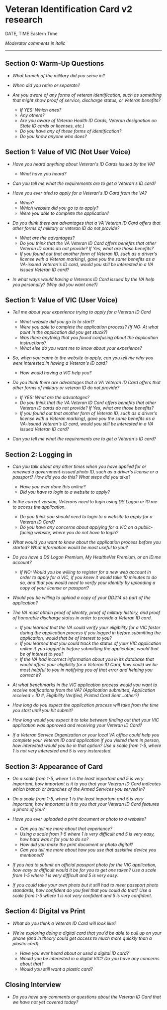 # Veteran Identification Card v2 research

DATE, TIME Eastern Time

*Moderator comments in italic*

---

## Section 0: Warm-Up Questions

- *What branch of the military did you serve in?* 

- *When did you retire or separate?* 

- *Are you aware of any forms of veteran identification, such as something that might show proof of service, discharge status, or Veteran benefits?* 

  - *If YES: Which ones?* 
  - *Any others?* 
  - *Are you aware of Veteran Health ID Cards, Veteran designation on State ID cards or licenses, etc.)* 
  - *Do you have any of these forms of identification?* 
  - *Do you know anyone who does?* 

## Section 1: Value of VIC (Not User Voice)

- *Have you heard anything about Veteran's ID Cards issued by the VA?* 
  - *What have you heard?*

- *Can you tell me what the requirements are to get a Veteran's ID card?* 

- *Have you ever tried to apply for a Veteran's ID Card from the VA?* 
  - *When?* 
  - *Which website did you go to to apply?*
  - *Were you able to complete the application?*    

- *Do you think there are advantages that a VA Veteran ID Card offers that other forms of military or veteran ID do not provide?* 
  - *What are the advantages?* 
  - *Do you think that the VA Veteran ID Card offers benefits that other Veteran ID cards do not provide? If Yes, what are those benefits?*  
  - *If you found out that another form of Veteran ID, such as a driver's license with a Veteran marking), gave you the same benefits as a VA-issued Veteran's ID card, would you still be interested in a VA issued Veteran ID card?* 

- *In what ways would having a Veterans ID Card issued by the VA help you personally? (Why did you want one?)*  

## Section 1: Value of VIC (User Voice) 
- *Tell me about your experience trying to apply for a Veteran ID Card* 
  - *What website did you go to to start?* 
  - *Were you able to complete the application process? (If NO: At what point in the application did you get stuck?)* 
  - *Was there anything that you found confusing about the application instructions?* 
  - *What else do you want me to know about your experience?*  

- *So, when you came to the website to apply, can you tell me why you were interested in having a Veteran's ID card?* 
  - *How would having a VIC help you?*

- *Do you think there are advantages that a VA Veteran ID Card offers that other forms of military or veteran ID do not provide?* 
  - *If YES: What are the advantages?* 
  - *Do you think that the VA Veteran ID Card offers benefits that other Veteran ID cards do not provide? If Yes, what are those benefits?*    
  - *If you found out that another form of Veteran ID, such as a driver's license with a Veteran marking), gave you the same benefits as a VA-issued Veteran's ID card, would you still be interested in a VA issued Veteran ID card?* 

- *Can you tell me what the requirements are to get a Veteran's ID card?* 

## Section 2: Logging in
- *Can you talk about any other times when you have applied for or renewed a government-issued photo ID, such as a driver's license or a passport? How did you do this? What steps did you* take? 
  - *Have you ever done this online?* 
  - *Did you have to login to a website to apply?*

- *In the current version, Veterans need to login using DS Logon or ID.me to access the application.* 
  - *Do you think you should need to login to a website to apply for a Veteran ID Card?* 
  - *Do you have any concerns about applying for a VIC on a public-facing website, where you do not have to login?*

- *What would you want to know about the application process before you started? What information would be most useful to you?* 

- *Do you have a DS Logon Premium, My HealtheVet Premium, or an ID.me account?* 
  - *If NO: Would you be willing to register for a new web account in order to apply for a VIC, if you knew it would take 10 minutes to do so, and that you would need to verify your identity by uploading a copy of your license or passport?*  

- *Would you be willing to upload a copy of your DD214 as part of the application?* 

- *The VA must obtain proof of identity, proof of military history, and proof of honorable discharge status in order to provide a Veteran ID card.* 
  - *If you learned that the VA could verify your eligibility for a VIC faster during the application process if you logged in before submitting the application, would that be of interest to you?* 
  - *If you learned that you could track the status of your VIC application online if you logged in before submitting the application, would that be of interest to you?*  
  - *If the VA had incorrect information about you in its database that would affect your eligibility for a Veteran ID Card, how could we be most helpful to you in notifying you of that error and helping you correct it?* 

- *At what benchmarks in the VIC application process would you want to receive notifications from the VA? (Application submitted, Application received + ID #, Eligibility Verified, Printed Card Sent...other?)*

- *How long do you expect the application process will take from the time you start until you hit submit?* 

- *How long would you expect it to take between finding out that your VIC application was approved and receiving your Veteran ID Card?*

- *If a Veteran Service Organization or your local VA office could help you complete your Veteran ID card application if you visited them in person, how interested would you be in that option? Use a scale from 1-5, where 1 is not very interested and 5 is very insterested.* 

## Section 3: Appearance of Card 
- *On a scale from 1-5, where 1 is the least important and 5 is very important, how important is it to you that your Veteran ID Card  indicates which branch or branches of the Armed Services you served in?* 

- *On a scale from 1-5, where 1 is the least important and 5 is very important, how important is it to you that your Veteran ID Card  features a photo of you?* 

- *Have you ever uploaded a print document or photo to a website?* 
  - *Can you tell me more about that experience?* 
  - *Using a scale from 1-5 where 1 is very difficult and 5 is very easy, how hard was it for you to do so?*
  - *How did you make the print document or photo digital?* 
  - *Can you tell me more about how you use that assistive device you mentioned?* 

- *If you had to submit an official passport photo for the VIC application, how easy or difficult would it be for you to get one taken? Use a scale from 1-5 where 1 is very difficult and 5 is very easy.*

- *If you could take your own photo but it still had to meet passport photo standards, how confident do you feel that you could do that? Use a scale from 1-5 where 1 is not very confident and 5 is very confident.*

## Section 4: Digital vs Print

- *What do you think a Veteran ID Card will look like?*

- *We're exploring doing a digital card that you'd be able to pull up on your phone (and in theory could get access to much more quickly than a plastic card).*
  - *Have you ever heard about or used a digital ID card?*
  - *Would you be interested in a digital VIC? Do you have any concerns about that?*
  - *Would you still want a plastic card?*

## Closing Interview

- *Do you have any comments or questions about the Veteran ID Card that we have not yet covered today?*  


